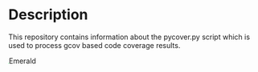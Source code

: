 # Description
This repository contains information about the pycover.py script which is used to process gcov based code coverage results.

<img src="images/emerald.jpg">Emerald</img>

